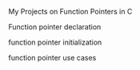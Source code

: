 My Projects  on Function Pointers in C

Function pointer declaration

function pointer initialization

function pointer use cases

